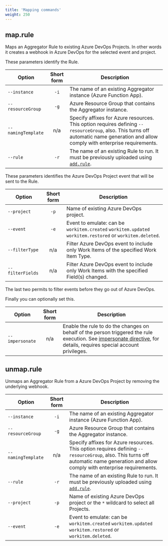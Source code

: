 ```yaml
---
title: 'Mapping commands'
weight: 250
---
```



## map.rule
Maps an Aggregator Rule to existing Azure DevOps Projects. In other words it creates a webhook in Azure DevOps for the selected event and project.

These parameters identify the Rule.

Option                  | Short form | Description
------------------------|:-----:|---------
`--instance`            | `-i`  | The name of an existing Aggregator instance (Azure Function App).
`--resourceGroup`       | `-g`  | Azure Resource Group that contains the Aggregator instance.
`--namingTemplate`      |  n/a  | Specify affixes for Azure resources. This option requires defining `--resourceGroup`, also. This turns off automatic name generation and allow comply with enterprise requirements.
`--rule`                | `-r`  | The name of an existing Rule to run. It must be previously uploaded using [`add.rule`](../rule-commands/#addrule).

These parameters identifies the Azure DevOps Project event that will be sent to the Rule.

Option                  | Short form | Description
------------------------|:-----:|---------
`--project`             | `-p`  | Name of existing Azure DevOps project.
`--event`               | `-e`  | Event to emulate: can be `workitem.created` `workitem.updated` `workitem.restored` or `workitem.deleted`.
`--filterType`          |  n/a  | Filter Azure DevOps event to include only Work Items of the specified Work Item Type.
`--filterFields`        |  n/a  | Filter Azure DevOps event to include only Work Items with the specified Field(s) changed.

The last two permits to filter events before they go out of Azure DevOps.

Finally you can optionally set this.

Option                  | Short form | Description
------------------------|:-----:|---------
`--impersonate`         |  n/a  | Enable the rule to do the changes on behalf of the person triggered the rule execution. See [impersonate directive](../../rules/#impersonate-directive), for details, requires special account privileges.

## unmap.rule
Unmaps an Aggregator Rule from a Azure DevOps Project by removing the underlying webhook.

Option                  | Short form | Description
------------------------|:-----:|---------
`--instance`            | `-i`  | The name of an existing Aggregator instance (Azure Function App).
`--resourceGroup`       | `-g`  | Azure Resource Group that contains the Aggregator instance.
`--namingTemplate`      |  n/a  | Specify affixes for Azure resources. This option requires defining `--resourceGroup`, also. This turns off automatic name generation and allow comply with enterprise requirements.
`--rule`                | `-r`  | The name of an existing Rule to run. It must be previously uploaded using [`add.rule`](../rule-commands/#addrule).
`--project`             | `-p`  | Name of existing Azure DevOps project or the `*` wildcard to select all Projects.
`--event`               | `-e`  | Event to emulate: can be `workitem.created` `workitem.updated` `workitem.restored` or `workitem.deleted`.
